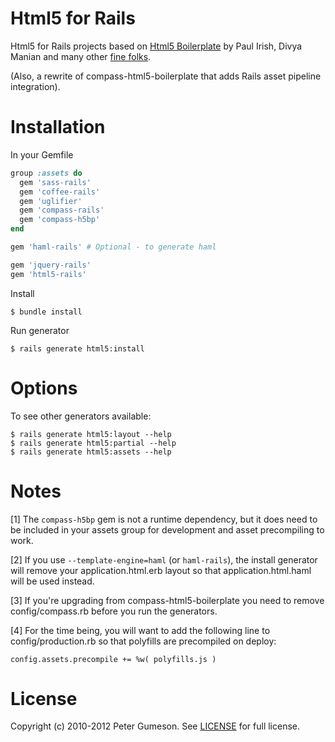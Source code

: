 Html5 for Rails
=========================

Html5 for Rails projects based on [Html5 Boilerplate](http://html5boilerplate.com)
by Paul Irish, Divya Manian and many other [fine folks](https://github.com/h5bp/html5-boilerplate/contributors).

(Also, a rewrite of compass-html5-boilerplate that adds Rails asset pipeline integration).

Installation
=========================

In your Gemfile

```ruby
group :assets do
  gem 'sass-rails'
  gem 'coffee-rails'
  gem 'uglifier'
  gem 'compass-rails'
  gem 'compass-h5bp'
end

gem 'haml-rails' # Optional - to generate haml

gem 'jquery-rails'
gem 'html5-rails'
```

Install

```
$ bundle install
```

Run generator

```
$ rails generate html5:install
```

Options
=========================

To see other generators available:

```
$ rails generate html5:layout --help
$ rails generate html5:partial --help
$ rails generate html5:assets --help
```


Notes
==========

[1] The `compass-h5bp` gem is not a runtime dependency, but it does need to be
included in your assets group for development and asset precompiling to work.

[2] If you use `--template-engine=haml` (or `haml-rails`), the install
generator will remove your application.html.erb layout so that
application.html.haml will be used instead.

[3] If you're upgrading from compass-html5-boilerplate you need to
remove config/compass.rb before you run the generators.

[4] For the time being, you will want to add the following line to
config/production.rb so that polyfills are precompiled on deploy:

`config.assets.precompile += %w( polyfills.js )`


License
========

Copyright (c) 2010-2012 Peter Gumeson.
See [LICENSE](https://github.com/sporkd/html5-rails/blob/master/LICENSE) for full license.
